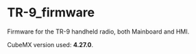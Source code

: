 # TR-9_firmware
Firmware for the TR-9 handheld radio, both Mainboard and HMI.

CubeMX version used: **4.27.0**.

